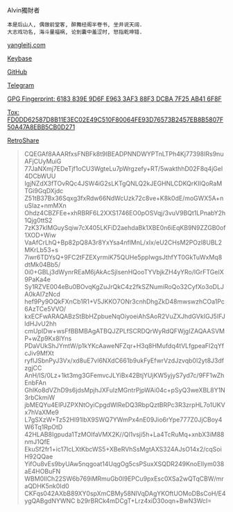 Alvin獨財者

~~~
本是后山人, 偶做前堂客, 醉舞经阁半卷书, 坐井说天阔.
大志戏功名, 海斗量福祸, 论到囊中羞涩时, 怒指乾坤错.
~~~

[yangleitj.com](http://yangleitj.com)

[Keybase](http://keybase.io/yangleitj)

[GitHub](http://github.com/yangleitj)

[Telegram](http://t.me/yangleitj)

[GPG Fingerprint: 6183 839E 9D6F E963 3AF3  88F3 DCBA 7F25 AB41 6F8F](https://keyserver.ubuntu.com/pks/lookup?op=get&search=0x6183839E9D6FE9633AF388F3DCBA7F25AB416F8F) 

[Tox: FD0DD62587D8B11E3EC02E49C510F80064FE93D76573B2457EB8B5807F50A47A8EBB5CB0D271](https://toxme.io/u/yangleitj)

[RetroShare](https://retroshare.net)

>CQEGAf8AAARfxsFNBFk8t9IBEADPNNDWYPTnLTPh4Kj77398IRs9nuAFjCUyMuiG
77JaNXmj7EDeTjf1oCU3WgteLu7pWrgzefy+RT/5wakthhD02F8q4jGel4DCbWUU
IgjNZdX3fTOvRQc4JSW4iG2sLKTgQNLQ2kJEGHNLCDKQrKIIQoRaMTGi9GqDXjdc
Z51tB37Bx36Sqxg3fxRdw66NdWcUzk72c8ve+K8k0dE/moGWX5A+nuSlaz+nmMXn
Ohdz4CBZFEe+xhRBRF6L2XXS1746EO0pOSVqj/3vuV9BQt1LPnabY2h1Qjg0ttS2
7zK37klMGuySqiw7cX405LKFiD2aehdaBk1XBE0n6iEqKB9N9ZZGB0of1XOD+Wiw
VaAfCrLhQ+Bp82pQ8A3r8YxYsa4nflMnL/xIx/eU2CHsM2POzl8UBL2MKrLb53+s
7iwr6TDYsQ+9FC2tFZEXyrmiK75QUHe5ppIwgsJthfYT0GkTuWxMq8dtMk04Bb5/
0i0+GBLj3dWynrREaM6jAkAcSjIsenHQooTYVbjkZH4yYRo/IGrFTGeIX9PaKa4e
Sy1RZVE004eBu0BOvqKgZuJrQkC4z2fkSZNumiRoQo32CyfXo3oDLJA0kAI7zNcd
hef9Py9OQkFXnCb1R1+V5JKKO7ONr3cnhDhgZkD48mwswzhCOa1Pc6AzTCe5VVO/
kxECFwARAQABzStBbHZpbueNqOiyoeiAhSAoR2VuZXJhdGVkIGJ5IFJldHJvU2hh
cmUpIDw+wsFfBBMBAgATBQJZPLfSCRDQrWyRdQFWjgIZAQAASVMP+wZp9Kx8lYns
PDaVUkShJYmtW/p1kYKcAaweNFZqr+H3q8HMufdq4tVLfgpeaFl2qYfcJiv9MfXt
ryflJSbnPyJ3Vx/xd8uE7vl6NXdC661b9ukFyEfwrVzdJzvqb0I2yt8J3dfzgjCC
AnH/IS/0Lz+1kt3mg3GFemvcJLYiBx42BtjYUjKW5yjyS7yd7c/9FF1wZhEnbFAn
GhlKo8dVZhD9s6jdsMpjhJXFulzMGntrPjpWAi04c+pSyQ3weXBL8Y1N3rbCkmiW
jbMEQYu4EIPJZPXNtOyiCpgdWIReDQ3RbpQztBRPc3R3zrpHL7o1UKVx7hVaXMe9
L7gSXzW+Tz52HI91lbX9SWQ7YWmPx4nE09Jio6rYpe777Z0JjCBoy4W6Tq1RpOtD
42HLAB8Igpuda1TzMOIfaVMX2K//Ql1vsji5h+La4TcRuMq+xnbX3iM88nmJ1QfE
EkuSf2fr1+ic17IcLXtKbcWS5+XBeRVhSsMgtAXS324AJsO14x2/cqSoiH92QQae
YifOu8vEs9byUAw5nqgoat14UqgOg5csPSuxXSQDR249KnoElIym038aE4HOBuFN
WBM0IlCh22SW6b769iMRmuGb0I9EPCu9pxEsc0XSa2wQTqCBW/mraQDHK5nk0Id0
CKFqs042AXbB89XY0spXmCBMy58NIVqDAgYKOftUOMoDBsCoH/E4ygQABgdNYWNC
b29rBRCk4mDCgT+Lrz4xiD30oqn+BwN3WcI=
